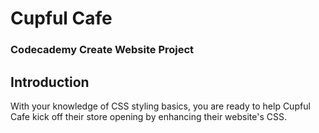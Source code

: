 # Cupful Cafe
### Codecademy Create Website Project

## Introduction
With your knowledge of CSS styling basics, you are ready to help Cupful Cafe kick off their store opening by enhancing their website's CSS.
